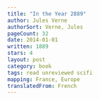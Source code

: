 ```yaml
---
title: "In the Year 2889"
author: Jules Verne
authorSort: Verne, Jules
pageCount: 32
date: 2014-01-01
written: 1889
stars: 4
layout: post
category: book
tags: read unreviewed scifi
mapping: France, Europe
translatedFrom: French
---
```

